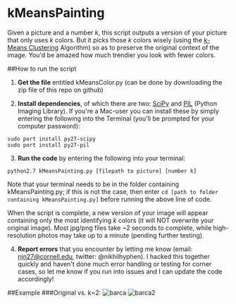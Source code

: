 kMeansPainting
==========

Given a picture and a number *k*, this script outputs a version of your picture that only uses *k* colors. But it picks those *k* colors wisely (using the [k-Means Clustering](http://en.wikipedia.org/wiki/K-means_clustering) Algorithm) so as to preserve the original context of the image. You'd be amazed how much trendier you look with fewer colors. 

##How to run the script
1) **Get the file** entitled kMeansColor.py (can be done by downloading the zip file of this repo on github)

2) **Install dependencies**, of which there are two: [SciPy](http://www.scipy.org/install.html) and [PIL](http://www.pythonware.com/products/pil/#pil117) (Python Imaging Library). If you're a Mac-user you can install these by simply entering the following into the Terminal (you'll be prompted for your computer password):
```
sudo port install py27-scipy
sudo port install py27-pil
```

3) **Run the code** by entering the following into your terminal:
```
python2.7 kMeansPainting.py [filepath to picture] [number k]
```

Note that your terminal needs to be in the folder containing kMeansPainting.py; if this is not the case, then enter `cd [path to folder containing kMeansPainting.py]` before running the above line of code. 

When the script is complete, a new version of your image will appear containing only the most identifying *k* colors (it will NOT overwrite your original image). Most jpg/png files take ~2 seconds to complete, while high-resolution photos may take up to a minute (pending further testing).

4) **Report errors** that you encounter by letting me know (email: njn27@cornell.edu, twitter: @nikhilhyphen). I hacked this together quickly and haven't done much error handling or testing for corner cases, so let me know if you run into issues and I can update the code accordingly!


##Example
###Original vs. k=2:
![barca](http://i.imgur.com/GWUVRmB.jpg) ![barca2](http://i.imgur.com/m3yCu4n.png)

